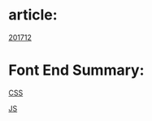 article:
===
[201712](./diary/201712.md)

Font End Summary:
===

[CSS](./font_end_summary/css/css.md)

[JS](./font_end_summary/js)


